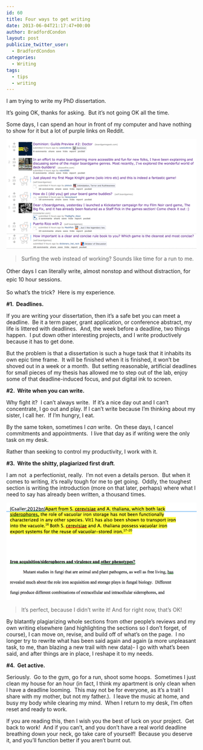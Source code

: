 ```yaml
---
id: 60
title: Four ways to get writing
date: 2013-06-04T21:17:47+00:00
author: BradfordCondon
layout: post
publicize_twitter_user:
  - BradfordCondon
categories:
  - Writing
tags:
  - tips
  - writing
---
```

I am trying to write my PhD dissertation.

It&#8217;s going OK, thanks for asking.  But it&#8217;s not going OK all the time.

Some days, I can spend an hour in front of my computer and have nothing to show for it but a lot of purple links on Reddit.

![<img class="size-full wp-image" id="i-65" alt="Image" src="https://i0.wp.com/www.bradfordcondon.com/wp-content/uploads/2013/06/screen-shot-2013-06-04-at-4-57-29-pm.png?resize=487%2C280" data-recalc-dims="1" />](/wp-content/uploads/2013/06/screen-shot-2013-06-04-at-4-57-29-pm.png)
>Surfing the web instead of working? Sounds like time for a run to me. 

<span style="line-height:1.6;">Other days I can literally write, almost nonstop and without distraction, for epic 10 hour sessions.  </span>

So what&#8217;s the trick?  Here is my experience.

**#1.  Deadlines.**

If you are writing your dissertation, then it&#8217;s a safe bet you can meet a deadline.  Be it a term paper, grant application, or conference abstract, my life is littered with deadlines.  And, the week before a deadline, two things happen.  I put down other interesting projects, and I write productively because it has to get done.

But the problem is that a dissertation is such a huge task that it inhabits its own epic time frame.  It will be finished when it is finished, it won&#8217;t be shoved out in a week or a month.  But setting reasonable, artificial deadlines for small pieces of my thesis has allowed me to step out of the lab, enjoy some of that deadline-induced focus, and put digital ink to screen.

**#2.  Write when you can write.**

Why fight it?  I can&#8217;t always write.  If it&#8217;s a nice day out and I can&#8217;t concentrate, I go out and play. If I can&#8217;t write because I&#8217;m thinking about my sister, I call her.  If I&#8217;m hungry, I eat.

By the same token, sometimes I _can_ write.  On these days, I cancel commitments and appointments.  I live that day as if writing were the only task on my desk.

Rather than seeking to control my productivity, I work with it.

**#3.  Write the shitty, plagiarized first draft**.

I am not  a perfectionist, really.  I&#8217;m not even a details person.  But when it comes to writing, it&#8217;s really tough for me to get going.  Oddly, the toughest section is writing the introduction (more on that later, perhaps) where what I need to say has already been written, a thousand times.

![<img class="size-full wp-image" id="i-78" alt="Image" src="https://i0.wp.com/www.bradfordcondon.com/wp-content/uploads/2013/06/screen-shot-2013-06-04-at-5-07-02-pm.png?resize=487%2C248" data-recalc-dims="1" />](/wp-content/uploads/2013/06/screen-shot-2013-06-04-at-5-07-02-pm.png)
>It&#8217;s perfect, because I didn&#8217;t write it! And for right now, that&#8217;s OK!

By blatantly plagiarizing whole sections from other people&#8217;s reviews and my own writing elsewhere (and highlighting the sections so I don&#8217;t forget, of course), I can move on, revise, and build off of what&#8217;s on the page.  I no longer try to rewrite what has been said again and again (a more unpleasant task, to me, than blazing a new trail with new data)- I go with what&#8217;s been said, and after things are in place, I reshape it to my needs.

**#4.  Get active.**

Seriously.  Go to the gym, go for a run, shoot some hoops.  Sometimes I just clean my house for an hour (in fact, I think my apartment is only clean when I have a deadline looming.  This may not be for everyone, as it&#8217;s a trait I share with my mother, but not my father.).  I leave the music at home, and busy my body while clearing my mind.  When I return to my desk, I&#8217;m often reset and ready to work.

If you are reading this, then I wish you the best of luck on your project.  Get back to work!  And if you can&#8217;t, and you don&#8217;t have a real world deadline breathing down your neck, go take care of yourself!  Because you deserve it, and you&#8217;ll function better if you aren&#8217;t burnt out.
